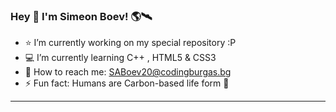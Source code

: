 ### Hey 👋 I'm Simeon Boev! 🌎🛰️


- ⭐ I’m currently working on my special repository :P
- 💻 I’m currently learning C++ , HTML5 & CSS3 
- 📡 How to reach me: SABoev20@codingburgas.bg 
- ⚡ Fun fact: Humans are Carbon-based life form 🧬

<hr>
